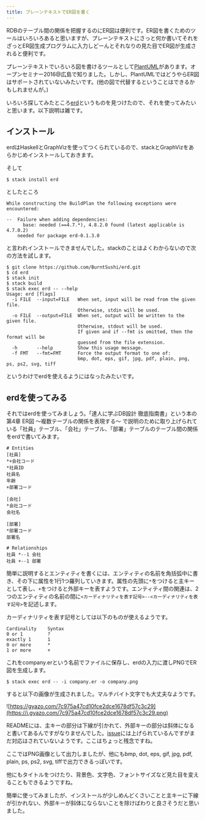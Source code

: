 ```yaml
---
title: プレーンテキストでER図を書く
---
```


RDBのテーブル間の関係を把握するのにER図は便利です。ER図を書くためのツールはいろいろあると思いますが、プレーンテキストにさっと何か書いてそれをざっとER図生成プログラムに入力しどーんとそれなりの見た目でER図が生成されると便利です。

プレーンテキストでいろいろ図を書けるツールとして[PlantUML](http://plantuml.com/)があります。オープンセミナー2016@広島で知りました。しかし、PlantUMLではどうやらER図はサポートされていないみたいです。(他の図で代替するということはできるかもしれませんが。)

いろいろ探してみたところ[erd](https://github.com/BurntSushi/erd)というものを見つけたので、それを使ってみたいと思います。以下説明は雑です。


インストール
---

erdはHaskellとGraphVizを使ってつくられているので、stackとGraphVizをあらかじめインストールしておきます。

そして

```
$ stack install erd
```

としたところ

```
While constructing the BuildPlan the following exceptions were encountered:

--  Failure when adding dependencies:
      base: needed (==4.7.*), 4.8.2.0 found (latest applicable is 4.7.0.2)
    needed for package erd-0.1.3.0
```

と言われインストールできませんでした。stackのことはよくわからないので次の方法を試します。

```
$ git clone https://github.com/BurntSushi/erd.git
$ cd erd
$ stack init
$ stack build
$ stack exec erd -- --help
Usage: erd [flags]
  -i FILE  --input=FILE   When set, input will be read from the given file.
                          Otherwise, stdin will be used.
  -o FILE  --output=FILE  When set, output will be written to the given file.
                          Otherwise, stdout will be used.
                          If given and if --fmt is omitted, then the format will be
                          guessed from the file extension.
  -h       --help         Show this usage message.
  -f FMT   --fmt=FMT      Force the output format to one of:
                          bmp, dot, eps, gif, jpg, pdf, plain, png, ps, ps2, svg, tiff
```

というわけでerdを使えるようにはなったみたいです。


erdを使ってみる
---

それではerdを使ってみましょう。「達人に学ぶDB設計 徹底指南書」という本の第4章 ER図 ～複数テーブルの関係を表現する～ で説明のために取り上げられている「社員」テーブル、「会社」テーブル、「部署」テーブルのテーブル間の関係をerdで書いてみます。

```
# Entities
[社員]
*+会社コード
*社員ID
社員名
年齢
+部署コード

[会社]
*会社コード
会社名

[部署]
*部署コード
部署名

# Relationships
社員 *--1 会社
社員 +--1 部署
```

簡単に説明するとエンティティを書くには、エンティティの名前を角括弧中に書き、その下に属性を1行1つ羅列していきます。属性の先頭に`*`をつけると主キーとして表し、`+`をつけると外部キーを表すようです。エンティティ間の関連は、2つのエンティティの名前の間に`<カーディナリティを表す記号>--<カーディナリティを表す記号>`を記述します。

カーディナリティを表す記号としては以下のものが使えるようです。

```
Cardinality    Syntax
0 or 1         ?
exactly 1      1
0 or more      *
1 or more      +
```

これをcompany.erという名前でファイルに保存し、erdの入力に渡しPNGでER図を生成します。

```
$ stack exec erd -- -i company.er -o company.png
```

すると以下の画像が生成されました。マルチバイト文字でも大丈夫なようです。

![https://gyazo.com/7c975a47cd10fce2dce1678df57c3c29](https://i.gyazo.com/7c975a47cd10fce2dce1678df57c3c29.png)

READMEには、主キーの部分は下線が引かれて、外部キーの部分は斜体になると書いてあるんですがなりませんでした。[issue](https://github.com/BurntSushi/erd/issues/15)には上げられているんですがまだ対応はされていないようです。ここはちょっと残念ですね。

ここではPNG画像として出力しましたが、他にもbmp, dot, eps, gif, jpg, pdf, plain, ps, ps2, svg, tiffで出力できるっぽいです。

他にもタイトルをつけたり、背景色、文字色、フォントサイズなど見た目を変えることもできるようですね。

簡単に使ってみましたが、インストールが少しめんどくさいことと主キーに下線が引かれない、外部キーが斜体にならないことを除けばわりと良さそうだと思いました。
